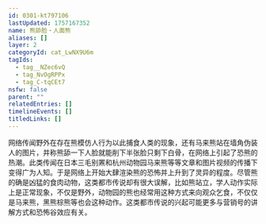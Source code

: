 ```yaml
---
id: 0301-kt797106
lastUpdated: 1757167352
name: 熊舔脸・人面熊
aliases: []
layer: 2
categoryId: cat_LwNX9U6m
tagIds:
  - tag__NZec6vQ
  - tag_NvOgRPPx
  - tag_C-tqCEt7
nsfw: false
parent: ""
relatedEntries: []
timelineEvents: []
titledLinks: []
---
```


网络传闻野外在存在熊模仿人行为以此捕食人类的现象，还有马来熊站在墙角伪装人的图片，并称熊舔一下人脸就能削下半张脸只剩下白骨，在网络上引起了恐熊的热潮。此类传闻在日本三毛别罴和杭州动物园马来熊等等文章和图片视频的传播下变得广为人知。于是网络上开始大肆渲染熊的恐怖并上升到了灵异的程度。尽管熊的确是凶猛的食肉动物，这类都市传说却有很大误解，比如熊站立，学人动作实际上是正常现象，不仅是野外，动物园的熊也经常用这种方式来向观众乞食，不仅仅是马来熊，黑熊棕熊等也会这种动作。这类都市传说的兴起可能更多与营销号的讲解方式和恐怖谷效应有关。